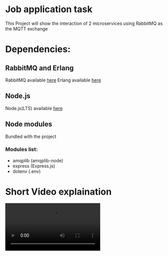 # Job application task
 
This Project will show the interaction of 2 microservices using RabbitMQ as the MQTT exchange

# Dependencies:
## RabbitMQ and Erlang
RabbitMQ available [here](https://www.rabbitmq.com/download.html)
Erlang available [here](https://www.erlang.org/downloads)
## Node.js
Node.js(LTS) available [here](https://nodejs.org/en/download)
## Node modules
Bundled with the project
### Modules list:
- amqplib (amqplib-node)
- express (Express.js)
- dotenv (.env)

# Short Video explaination
![Viedo explaination](Video/lv_0_20230810153640.mp4)